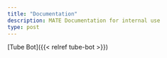 ```yaml
---
title: "Documentation"
description: MATE Documentation for internal use
type: post
---
```



[Tube Bot]({{< relref tube-bot >}})

